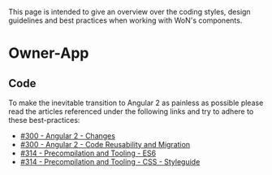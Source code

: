 This page is intended to give an overview over the coding styles, design guidelines and best practices when working with WoN's components.

# Owner-App

## Code

To make the inevitable transition to Angular 2 as painless as possible please read the articles referenced under the following links and try to adhere to these best-practices:

* [#300 - Angular 2 - Changes](https://github.com/researchstudio-sat/webofneeds/issues/300#issuecomment-117151646)
* [#300 - Angular 2 -  Code Reusability and Migration](https://github.com/researchstudio-sat/webofneeds/issues/300#issuecomment-117194036)
* [#314 - Precompilation and Tooling - ES6](https://github.com/researchstudio-sat/webofneeds/issues/314#issuecomment-117754090)
* [#314 - Precompilation and Tooling - CSS - Styleguide](https://github.com/researchstudio-sat/webofneeds/issues/314#issuecomment-118019350)
